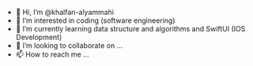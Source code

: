 - 👋 Hi, I’m @khalfan-alyammahi
- 👀 I’m interested in coding (software engineering)
- 🌱 I’m currently learning data structure and algorithms and SwiftUI (IOS Development)
- 💞️ I’m looking to collaborate on ...
- 📫 How to reach me ...

<!---
khalfan-alyammahi/khalfan-alyammahi is a ✨ special ✨ repository because its `README.md` (this file) appears on your GitHub profile.
You can click the Preview link to take a look at your changes.
--->
